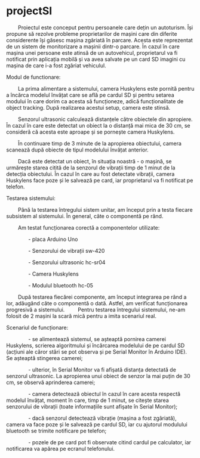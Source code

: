 # projectSI

&nbsp;&nbsp;&nbsp;&nbsp;&nbsp;&nbsp;&nbsp;    Proiectul este conceput pentru persoanele care dețin un autoturism. Își propune să rezolve probleme proprietarilor de mașini care din diferite considerente își găsesc mașina zgâriată în parcare. Acesta este reprezentat de un sistem de monitorizare a mașinii dintr-o parcare. În cazul în care mașina unei persoane este atinsă de un autovehicul, proprietarul va fi notificat prin aplicația mobilă și va avea salvate pe un card SD imagini cu mașina de care i-a fost zgâriat vehiculul. 



Modul de functionare: 


&nbsp;&nbsp;&nbsp;&nbsp;&nbsp;&nbsp;&nbsp;    La prima alimentare a sistemului, camera Huskylens este pornită pentru a încărca modelul învățat care se află pe cardul SD și pentru setarea modului în care dorim ca acesta să funcționeze, adică funcționalitate de object tracking. După realizarea acestui setup, camera este stinsă. 


&nbsp;&nbsp;&nbsp;&nbsp;&nbsp;&nbsp;&nbsp;    Senzorul ultrasonic calculează distanțele către obiectele din apropiere. În cazul în care este detectat un obiect la o distanță mai mica de 30 cm, se consideră că acesta este aproape și se pornește camera Huskylens. 


&nbsp;&nbsp;&nbsp;&nbsp;&nbsp;&nbsp;&nbsp;    În continuare timp de 3 minute de la apropierea obiectului, camera scanează după obiecte de tipul modelului învățat anterior. 


&nbsp;&nbsp;&nbsp;&nbsp;&nbsp;&nbsp;&nbsp;    Dacă este detectat un obiect, în situația noastră - o mașină, se urmărește starea citită de la senzorul de vibrații timp de 1 minut de la detecția obiectului. În cazul în care au fost detectate vibrații, camera Huskylens face poze și le salvează pe card, iar proprietarul va fi notificat pe telefon.




Testarea sistemului:


&nbsp;&nbsp;&nbsp;&nbsp;&nbsp;&nbsp;&nbsp;    Până la testarea întregului sistem unitar, am început prin a testa fiecare subsistem al sistemului. În general, câte o componentă pe rând.


&nbsp;&nbsp;&nbsp;&nbsp;&nbsp;&nbsp;&nbsp;    Am testat funcționarea corectă a componentelor utilizate:


&nbsp;&nbsp;&nbsp;&nbsp;&nbsp;&nbsp;&nbsp;&nbsp;&nbsp;&nbsp;&nbsp;&nbsp;&nbsp;&nbsp;      - placa Arduino Uno


&nbsp;&nbsp;&nbsp;&nbsp;&nbsp;&nbsp;&nbsp;&nbsp;&nbsp;&nbsp;&nbsp;&nbsp;&nbsp;&nbsp;      - Senzorului de vibrații sw-420


&nbsp;&nbsp;&nbsp;&nbsp;&nbsp;&nbsp;&nbsp;&nbsp;&nbsp;&nbsp;&nbsp;&nbsp;&nbsp;&nbsp;      - Senzorului ultrasonic hc-sr04


&nbsp;&nbsp;&nbsp;&nbsp;&nbsp;&nbsp;&nbsp;&nbsp;&nbsp;&nbsp;&nbsp;&nbsp;&nbsp;&nbsp;      - Camera Huskylens


&nbsp;&nbsp;&nbsp;&nbsp;&nbsp;&nbsp;&nbsp;&nbsp;&nbsp;&nbsp;&nbsp;&nbsp;&nbsp;&nbsp;      - Modulul bluetooth hc-05

    
&nbsp;&nbsp;&nbsp;&nbsp;&nbsp;&nbsp;&nbsp;     După testarea fiecărei componente, am început integrarea pe rând a lor, adăugând câte o componentă o dată. Astfel, am verificat funcționarea progresivă a sistemului.
&nbsp;&nbsp;&nbsp;&nbsp;&nbsp;&nbsp;&nbsp;     Pentru testarea întregului sistemului, ne-am folosit de 2 mașini la scară mică pentru a imita scenariul real.




Scenariul de funcționare:


&nbsp;&nbsp;&nbsp;&nbsp;&nbsp;&nbsp;&nbsp;&nbsp;&nbsp;&nbsp;&nbsp;&nbsp;&nbsp;&nbsp;     - se alimentează sistemul, se așteaptă pornirea camerei Huskylens, scrierea algoritmului și încărcarea modelului de pe cardul SD (acțiuni ale căror stări se pot observa și pe Serial Monitor în Arduino IDE). Se așteaptă stingerea camerei;

    
 &nbsp;&nbsp;&nbsp;&nbsp;&nbsp;&nbsp;&nbsp;&nbsp;&nbsp;&nbsp;&nbsp;&nbsp;&nbsp;&nbsp;    - ulterior, în Serial Monitor va fi afișată distanța detectată de senzorul ultrasonic. La apropierea unui obiect de senzor la mai puțin de 30 cm, se observă aprinderea camerei;
 
    
&nbsp;&nbsp;&nbsp;&nbsp;&nbsp;&nbsp;&nbsp;&nbsp;&nbsp;&nbsp;&nbsp;&nbsp;&nbsp;&nbsp; - camera detectează obiectul în cazul în care acesta respectă modelul învățat, moment în care, timp de 1 minut, se citește starea senzorului de vibrații (toate informațiile sunt afișate în Serial Monitor);
 
       
&nbsp;&nbsp;&nbsp;&nbsp;&nbsp;&nbsp;&nbsp;&nbsp;&nbsp;&nbsp;&nbsp;&nbsp;&nbsp;&nbsp;     - dacă senzorul detectează vibrație (mașina a fost zgâriată), camera va face poze și le salvează pe cardul SD, iar cu ajutorul modulului bluetooth se trimite notificare pe telefon;

    
&nbsp;&nbsp;&nbsp;&nbsp;&nbsp;&nbsp;&nbsp;&nbsp;&nbsp;&nbsp;&nbsp;&nbsp;&nbsp;&nbsp;     - pozele de pe card pot fi observate citind cardul pe calculator, iar notificarea va apărea pe ecranul telefonului.
